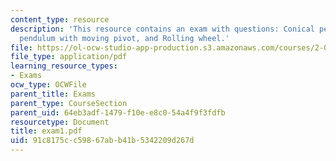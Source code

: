 ```yaml
---
content_type: resource
description: 'This resource contains an exam with questions: Conical pendulum, Rod
  pendulum with moving pivot, and Rolling wheel.'
file: https://ol-ocw-studio-app-production.s3.amazonaws.com/courses/2-003j-dynamics-and-control-i-spring-2007/91c8175cc59867abb41b5342209d267d_exam1.pdf
file_type: application/pdf
learning_resource_types:
- Exams
ocw_type: OCWFile
parent_title: Exams
parent_type: CourseSection
parent_uid: 64eb3adf-1479-f10e-e8c0-54a4f9f3fdfb
resourcetype: Document
title: exam1.pdf
uid: 91c8175c-c598-67ab-b41b-5342209d267d
---
```

